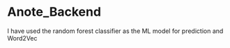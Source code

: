 # Anote_Backend

I have used the random forest classifier as the ML model for prediction and Word2Vec
